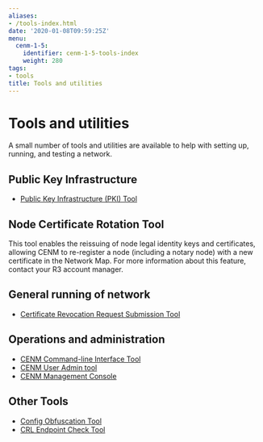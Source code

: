 ```yaml
---
aliases:
- /tools-index.html
date: '2020-01-08T09:59:25Z'
menu:
  cenm-1-5:
    identifier: cenm-1-5-tools-index
    weight: 280
tags:
- tools
title: Tools and utilities
---
```


# Tools and utilities

A small number of tools and utilities are available to help with setting up, running, and testing a network.

## Public Key Infrastructure

* [Public Key Infrastructure (PKI) Tool](pki-tool.md)

## Node Certificate Rotation Tool

This tool enables the reissuing of node legal identity keys and certificates, allowing CENM to re-register a node (including a notary node) with a new certificate in the Network Map. For more information about this feature, contact your R3 account manager.

## General running of network

* [Certificate Revocation Request Submission Tool](tool-crr-submission.md)

## Operations and administration

* [CENM Command-line Interface Tool](cenm-cli-tool.md)
* [CENM User Admin tool](user-admin.md)
* [CENM Management Console](cenm-console.md)

## Other Tools

* [Config Obfuscation Tool](../../4.8/enterprise/tools-config-obfuscator.md)
* [CRL Endpoint Check Tool](crl-endpoint-check-tool.md)
